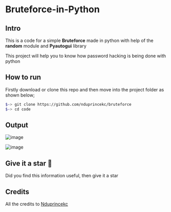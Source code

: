 # Bruteforce-in-Python

Intro
-----
This is a code for a simple  **Bruteforce** made in python 
with help of the **random** module and **Pyautogui** library  

This project will help you to know how password hacking is being done with python


How to run 
---------

Firstly download or clone this repo and then move into the project folder as shown below;

```bash
$-> git clone https://github.com/nduprincekc/bruteforce
$-> cd code
```

Output
--------
![image](https://user-images.githubusercontent.com/9885341/153766943-b7ff5245-58aa-4785-86b4-8068271bfc58.png)

![image](https://user-images.githubusercontent.com/9885341/153766879-c6121b21-6312-457a-9f45-297a648caab7.png)


Give it a star :tada:
--------------
Did you find this information useful, then give it a star 


Credits
-----------
All the credits to [Nduprincekc](github.com/nduprincekc)
